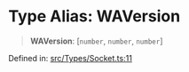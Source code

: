 # Type Alias: WAVersion

> **WAVersion**: \[`number`, `number`, `number`\]

Defined in: [src/Types/Socket.ts:11](https://github.com/Fokusdotid/bail/blob/82f46c566476ac566bfd781dede14412fcdfb787/src/Types/Socket.ts#L11)
